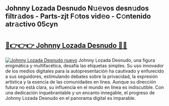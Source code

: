 ## Johnny Lozada Desnudo N𝚞𝚎vos desn𝚞dos filtr𝚊dos - Parts-zjt F𝚘tos vid𝚎o - C𝚘ntenido atr𝚊ctivo 05cyn

# <h2><a href="http://mbczk9.tromn.icu/?c=Johnny+Lozada+Desnudo">🔗👉👉👉 Johnny Lozada Desnudo 🔗🔗</a></h2>

[![Johnny Lozada Desnudo nuevo](https://i.imgur.com/pEAQMta.gif)](http://mbczk9.tromn.icu/?c=Johnny+Lozada+Desnudo)
Johnny Lozada Desnudo, una figura enigmática y multifacética, desafía las etiquetas simples. Su uso innovador de los medios digitales para la autopresentación ha cautivado y enfurecido a sus seguidores, estimulando debates sobre la privacidad, la expresión artística y la esencia de las comunidades en línea. Aunque su dirección futura no está clara, su influencia en el mundo en línea es indiscutible. Con una dedicación inquebrantable y un encanto innegable, el progreso de Johnny Lozada Desnudo en el panorama digital es imparable.

